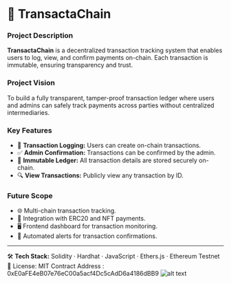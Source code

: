 # 🔗 TransactaChain

### Project Description  
**TransactaChain** is a decentralized transaction tracking system that enables users to log, view, and confirm payments on-chain. Each transaction is immutable, ensuring transparency and trust.

### Project Vision  
To build a fully transparent, tamper-proof transaction ledger where users and admins can safely track payments across parties without centralized intermediaries.

### Key Features  
- 💸 **Transaction Logging:** Users can create on-chain transactions.  
- ✅ **Admin Confirmation:** Transactions can be confirmed by the admin.  
- 📜 **Immutable Ledger:** All transaction details are stored securely on-chain.  
- 🔍 **View Transactions:** Publicly view any transaction by ID.

### Future Scope  
- 🌐 Multi-chain transaction tracking.  
- 🔗 Integration with ERC20 and NFT payments.  
- 🖥 Frontend dashboard for transaction monitoring.  
- 🤖 Automated alerts for transaction confirmations.  

---

🛠 **Tech Stack:** Solidity · Hardhat · JavaScript · Ethers.js · Ethereum Testnet  
📄 License: MIT
Contract Address :  0xE0aFE4eB07e76eC00a5acf4Dc5cAdD6a4186dBB9
![alt text](TransactaChain.png)